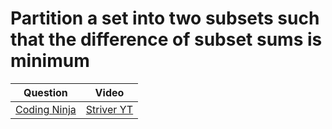 Partition a set into two subsets such that the difference of subset sums is minimum
===

|Question|Video|
|-|-|
|[Coding Ninja](https://www.codingninjas.com/codestudio/problems/partition-a-set-into-two-subsets-such-that-the-difference-of-subset-sums-is-minimum_842494)|[Striver YT](https://youtu.be/GS_OqZb2CWc)|
